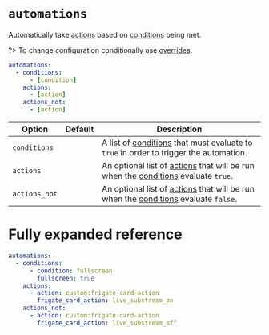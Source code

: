 # `automations`

Automatically take [actions](actions.md) based on [conditions](conditions.md) being met.

?> To change configuration conditionally use [overrides](overrides.md).

```yaml
automations:
  - conditions:
      - [condition]
    actions:
      - [action]
    actions_not:
      - [action]
```

| Option | Default | Description |
| - | - | - |
| `conditions` | | A list of [conditions](conditions.md) that must evaluate to `true` in order to trigger the automation. |
| `actions` | | An optional list of [actions](actions.md) that will be run when the [conditions](conditions.md) evaluate `true`. |
| `actions_not` | | An optional list of [actions](actions.md) that will be run when the [conditions](conditions.md) evaluate `false`. |

# Fully expanded reference

[](common/expanded-warning.md ':include')

```yaml
automations:
  - conditions:
      - condition: fullscreen
        fullscreen: true
    actions:
      - action: custom:frigate-card-action
        frigate_card_action: live_substream_on
    actions_not:
      - action: custom:frigate-card-action
        frigate_card_action: live_substream_off
```
